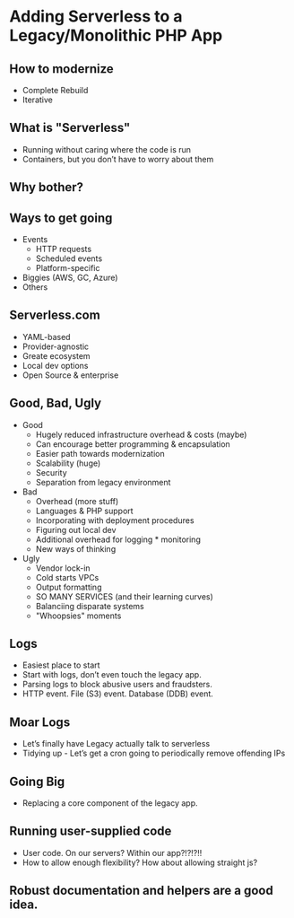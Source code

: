 # Adding Serverless to a Legacy/Monolithic PHP App

## How to modernize
* Complete Rebuild
* Iterative


## What is "Serverless"
* Running without caring where the code is run
* Containers, but you don’t have to worry about them

## Why bother?

## Ways to get going
* Events
	* HTTP requests
	* Scheduled events
	* Platform-specific
* Biggies (AWS, GC, Azure)
* Others

## Serverless.com
* YAML-based
* Provider-agnostic
* Greate ecosystem
* Local dev options
* Open Source & enterprise

## Good, Bad, Ugly
* Good
	* Hugely reduced infrastructure overhead & costs (maybe)
	* Can encourage better programming & encapsulation
	* Easier path towards modernization
	* Scalability (huge)
	* Security
	* Separation from legacy environment
* Bad
	* Overhead (more stuff)
	* Languages & PHP support
	* Incorporating with deployment procedures
	* Figuring out local dev
	* Additional overhead for logging * monitoring
	* New ways of thinking
* Ugly
	* Vendor lock-in
	* Cold starts VPCs
	* Output formatting
	* SO MANY SERVICES (and their learning curves)
	* Balanciing disparate systems
	* "Whoopsies" moments

## Logs
* Easiest place to start
* Start with logs, don’t even touch the legacy app.
* Parsing logs to block abusive users and fraudsters.
* HTTP event. File (S3) event. Database (DDB) event.

## Moar Logs
* Let’s finally have Legacy actually talk to serverless
* Tidying up - Let’s get a cron going to periodically remove offending IPs

## Going Big
* Replacing a core component of the legacy app.

## Running user-supplied code
* User code. On our servers? Within our app?!?!?!!
* How to allow enough flexibility? How about allowing straight js?

## Robust documentation and helpers are a good idea.